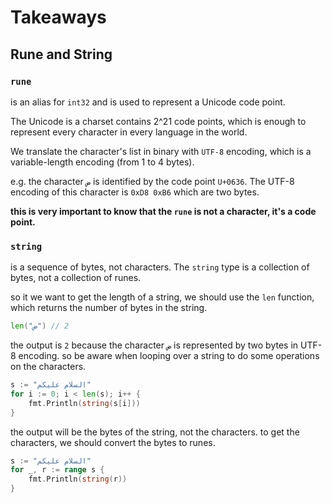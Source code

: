 # Takeaways

## Rune and String

### `rune`

is an alias for `int32` and is used to represent a Unicode code point.

The Unicode is a charset contains 2^21 code points, which is enough to represent every character in every language in the world.

We translate the character's list in binary with `UTF-8` encoding, which is a variable-length encoding (from 1 to 4 bytes).

e.g. the character `ض` is identified by the code point `U+0636`. The UTF-8 encoding of this character is `0xD8 0xB6` which are two bytes.

**this is very important to know that the `rune` is not a character, it's a code point.**

### `string`

is a sequence of bytes, not characters. The `string` type is a collection of bytes, not a collection of runes.

so it we want to get the length of a string, we should use the `len` function, which returns the number of bytes in the string.

```go
len("ض") // 2
```

the output is `2` because the character `ض` is represented by two bytes in UTF-8 encoding.
so be aware when looping over a string to do some operations on the characters.

```go
s := "السلام عليكم"
for i := 0; i < len(s); i++ {
    fmt.Println(string(s[i]))
}
```

the output will be the bytes of the string, not the characters.
to get the characters, we should convert the bytes to runes.

```go
s := "السلام عليكم"
for _, r := range s {
    fmt.Println(string(r))
}
```

